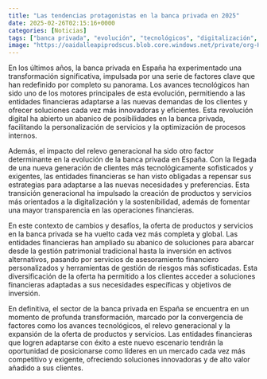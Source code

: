 ```yaml
---
title: "Las tendencias protagonistas en la banca privada en 2025"
date: 2025-02-26T02:15:16+0000
categories: [Noticias]
tags: ["banca privada", "evolución", "tecnológicos", "digitalización", "servicios financieros", "gestión patrimonial", "innovadoras."]
image: "https://oaidalleapiprodscus.blob.core.windows.net/private/org-HKmKxpuNw3Y88lm4EBrIPq0n/user-ZwiCXOggLL8ZNNKE2g7rXFmV/img-BJXbrl8srQ6SIYmsSopEIS9K.png?st=2025-02-26T01%3A15%3A16Z&se=2025-02-26T03%3A15%3A16Z&sp=r&sv=2024-08-04&sr=b&rscd=inline&rsct=image/png&skoid=d505667d-d6c1-4a0a-bac7-5c84a87759f8&sktid=a48cca56-e6da-484e-a814-9c849652bcb3&skt=2025-02-25T19%3A19%3A29Z&ske=2025-02-26T19%3A19%3A29Z&sks=b&skv=2024-08-04&sig=EADePo/5lL5tg7rsUDzZ/Vo/92Oyq7bHVEGRuWd6em8%3D"
---
```


En los últimos años, la banca privada en España ha experimentado una transformación significativa, impulsada por una serie de factores clave que han redefinido por completo su panorama. Los avances tecnológicos han sido uno de los motores principales de esta evolución, permitiendo a las entidades financieras adaptarse a las nuevas demandas de los clientes y ofrecer soluciones cada vez más innovadoras y eficientes. Esta revolución digital ha abierto un abanico de posibilidades en la banca privada, facilitando la personalización de servicios y la optimización de procesos internos.

Además, el impacto del relevo generacional ha sido otro factor determinante en la evolución de la banca privada en España. Con la llegada de una nueva generación de clientes más tecnológicamente sofisticados y exigentes, las entidades financieras se han visto obligadas a repensar sus estrategias para adaptarse a las nuevas necesidades y preferencias. Esta transición generacional ha impulsado la creación de productos y servicios más orientados a la digitalización y la sostenibilidad, además de fomentar una mayor transparencia en las operaciones financieras.

En este contexto de cambios y desafíos, la oferta de productos y servicios en la banca privada se ha vuelto cada vez más completa y global. Las entidades financieras han ampliado su abanico de soluciones para abarcar desde la gestión patrimonial tradicional hasta la inversión en activos alternativos, pasando por servicios de asesoramiento financiero personalizados y herramientas de gestión de riesgos más sofisticadas. Esta diversificación de la oferta ha permitido a los clientes acceder a soluciones financieras adaptadas a sus necesidades específicas y objetivos de inversión.

En definitiva, el sector de la banca privada en España se encuentra en un momento de profunda transformación, marcado por la convergencia de factores como los avances tecnológicos, el relevo generacional y la expansión de la oferta de productos y servicios. Las entidades financieras que logren adaptarse con éxito a este nuevo escenario tendrán la oportunidad de posicionarse como líderes en un mercado cada vez más competitivo y exigente, ofreciendo soluciones innovadoras y de alto valor añadido a sus clientes.
    